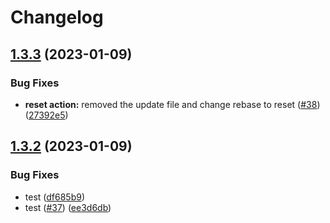 # Changelog

## [1.3.3](https://github.com/dudisamarel/Github-Actions-Deployment/compare/v1.3.2...v1.3.3) (2023-01-09)


### Bug Fixes

* **reset action:** removed the update file and change rebase to reset ([#38](https://github.com/dudisamarel/Github-Actions-Deployment/issues/38)) ([27392e5](https://github.com/dudisamarel/Github-Actions-Deployment/commit/27392e556cf7286f31bcf61a183327ad5907f517))

## [1.3.2](https://github.com/dudisamarel/Github-Actions-Deployment/compare/v1.3.1...v1.3.2) (2023-01-09)


### Bug Fixes

* test ([df685b9](https://github.com/dudisamarel/Github-Actions-Deployment/commit/df685b99cecd953403510f20d6f72fb79535bc76))
* test ([#37](https://github.com/dudisamarel/Github-Actions-Deployment/issues/37)) ([ee3d6db](https://github.com/dudisamarel/Github-Actions-Deployment/commit/ee3d6db7572493e0803713491af18e1bab1529df))
